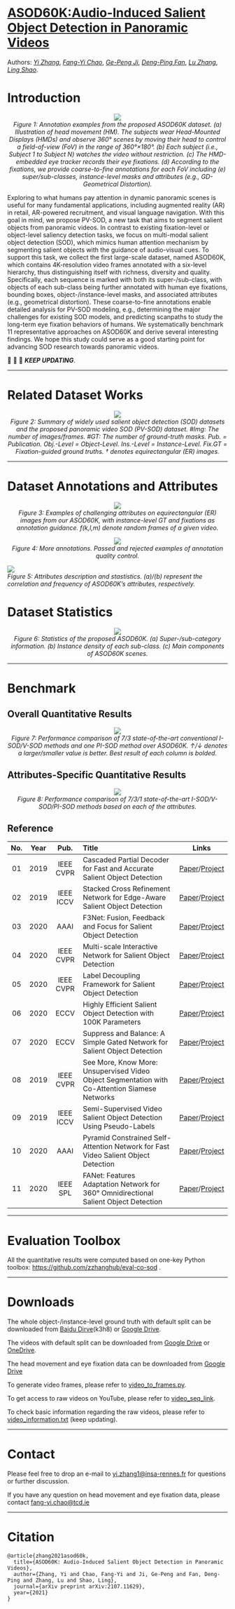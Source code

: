 # [ASOD60K:Audio-Induced Salient Object Detection in Panoramic Videos](https://arxiv.org/abs/2107.11629) 

Authors: [*Yi Zhang*](https://www.linkedin.com/in/bill-y-zhang/), [*Fang-Yi Chao*](https://scholar.google.com/citations?hl=en&user=C9vR9EwAAAAJ), [*Ge-Peng Ji*](https://scholar.google.com/citations?user=oaxKYKUAAAAJ&hl=en), [*Deng-Ping Fan*](https://dpfan.net/), [*Lu Zhang*](https://luzhang.perso.insa-rennes.fr/), [*Ling Shao*](https://scholar.google.com/citations?user=z84rLjoAAAAJ&hl=en).

# Introduction

<p align="center">
    <img src="./figures/fig_teaser.jpg"/> <br />
    <em> 
    Figure 1: Annotation examples from the proposed ASOD60K dataset. (a) Illustration of head movement (HM). The subjects wear Head-Mounted Displays (HMDs) and observe 360° scenes by moving their head to control a field-of-view (FoV) in the range of 360°×180°. (b) Each subject (i.e., Subject 1 to Subject N) watches the video without restriction. (c) The HMD-embedded eye tracker records their eye fixations. (d) According to the fixations, we provide coarse-to-fine annotations for each FoV including (e) super/sub-classes, instance-level masks and attributes (e.g., GD-Geometrical Distortion).
    </em>
</p>

Exploring to what humans pay attention in dynamic panoramic scenes is useful for many fundamental applications, including augmented reality (AR) in retail, AR-powered recruitment, and visual language navigation. With this goal in mind, we propose PV-SOD, a new task that aims to segment salient objects from panoramic videos. In contrast to existing fixation-level or object-level saliency detection tasks, we focus on multi-modal salient object detection (SOD), which mimics human attention mechanism by segmenting salient objects with the guidance of audio-visual cues. To support this task, we collect the first large-scale dataset, named ASOD60K, which contains 4K-resolution video frames annotated with a six-level hierarchy, thus distinguishing itself with richness, diversity and quality. Specifically, each sequence is marked with both its super-/sub-class, with objects of each sub-class being further annotated with human eye fixations, bounding boxes, object-/instance-level masks, and associated attributes (e.g., geometrical distortion). These coarse-to-fine annotations enable detailed analysis for PV-SOD modeling, e.g., determining the major challenges for existing SOD models, and predicting scanpaths to study the long-term eye fixation behaviors of humans. We systematically benchmark 11 representative approaches on ASOD60K and derive several interesting findings. We hope this study could serve as a good starting point for advancing SOD research towards panoramic videos. 


:running: :running: :running: ***KEEP UPDATING***.

------

# Related Dataset Works

<p align="center">
    <img src="./figures/fig_related_works.jpg"/> <br />
    <em> 
    Figure 2: Summary of widely used salient object detection (SOD) datasets and the proposed panoramic video SOD (PV-SOD) dataset. #Img: The number of images/frames. #GT: The number of ground-truth masks. Pub. = Publication. Obj.-Level = Object-Level. Ins.-Level = Instance-Level. Fix.GT = Fixation-guided ground truths. † denotes equirectangular (ER) images.
    </em>
</p>

------

# Dataset Annotations and Attributes

<p align="center">
    <img src="./figures/fig_attributes.jpg"/> <br />
    <em> 
    Figure 3: Examples of challenging attributes on equirectangular (ER) images from our ASOD60K, with instance-level GT and fixations as annotation guidance. f(k,l,m) denote random frames of a given video.
    </em>
</p>


<p align="center">
    <img src="./figures/fig_pass_reject.jpg"/> <br />
    <em> 
    Figure 4: More annotations. Passed and rejected examples of annotation quality control.
    </em>
</p>


<p align="left">
    <img src="./figures/fig_attr_statistics.jpg"/> <br />
    <em> 
    Figure 5: Attributes description and stastistics. (a)/(b) represent the correlation and frequency of ASOD60K’s attributes, respectively.
    </em>
</p>



# Dataset Statistics 

<p align="center">
    <img src="./figures/fig_categories.jpg"/> <br />
    <em> 
    Figure 6: Statistics of the proposed ASOD60K. (a) Super-/sub-category information. (b) Instance density of each sub-class. (c) Main components of ASOD60K scenes.
    </em>
</p>


------

# Benchmark

## Overall Quantitative Results

<p align="center">
    <img src="./figures/fig_quantitative_results.jpg"/> <br />
    <em> 
    Figure 7: Performance comparison of 7/3 state-of-the-art conventional I-SOD/V-SOD methods and one PI-SOD method over ASOD60K. ↑/↓ denotes a larger/smaller value is better. Best result of each column is bolded.
    </em>
</p>

## Attributes-Specific Quantitative Results

<p align="center">
    <img src="./figures/fig_attr_quantitative_results.jpg"/> <br />
    <em> 
    Figure 8: Performance comparison of 7/3/1 state-of-the-art I-SOD/V-SOD/PI-SOD methods based on each of the attributes.
    </em>
</p>

## Reference

**No.** | **Year** | **Pub.** | **Title** | **Links** 
:-: | :-: | :-: | :-  | :-: 
01 | 2019 | IEEE CVPR   |  Cascaded Partial Decoder for Fast and Accurate Salient Object Detection | [Paper](https://openaccess.thecvf.com/content_CVPR_2019/papers/Wu_Cascaded_Partial_Decoder_for_Fast_and_Accurate_Salient_Object_Detection_CVPR_2019_paper.pdf)/[Project](https://github.com/wuzhe71/CPD)
02 | 2019 | IEEE ICCV |  Stacked Cross Refinement Network for Edge-Aware Salient Object Detection | [Paper](https://openaccess.thecvf.com/content_ICCV_2019/papers/Wu_Stacked_Cross_Refinement_Network_for_Edge-Aware_Salient_Object_Detection_ICCV_2019_paper.pdf)/[Project](https://github.com/wuzhe71/SCRN)
03 | 2020 | AAAI   |  F3Net: Fusion, Feedback and Focus for Salient Object Detection | [Paper](https://arxiv.org/pdf/1911.11445.pdf)/[Project](https://github.com/weijun88/F3Net)
04 | 2020 | IEEE CVPR  |  Multi-scale Interactive Network for Salient Object Detection | [Paper](https://openaccess.thecvf.com/content_CVPR_2020/papers/Pang_Multi-Scale_Interactive_Network_for_Salient_Object_Detection_CVPR_2020_paper.pdf)/[Project](https://github.com/lartpang/MINet)
05 | 2020 | IEEE CVPR |  Label Decoupling Framework for Salient Object Detection | [Paper](https://openaccess.thecvf.com/content_CVPR_2020/papers/Wei_Label_Decoupling_Framework_for_Salient_Object_Detection_CVPR_2020_paper.pdf)/[Project](https://github.com/weijun88/LDF)
06 | 2020 | ECCV       |  Highly Efficient Salient Object Detection with 100K Parameters | [Paper](https://www.ecva.net/papers/eccv_2020/papers_ECCV/papers/123510698.pdf)/[Project](https://github.com/ShangHua-Gao/SOD100K)
07 | 2020 | ECCV       |  Suppress and Balance: A Simple Gated Network for Salient Object Detection | [Paper](https://www.ecva.net/papers/eccv_2020/papers_ECCV/papers/123470035.pdf)/[Project](https://github.com/Xiaoqi-Zhao-DLUT/GateNet-RGB-Saliency)
08 | 2019 | IEEE CVPR |  See More, Know More: Unsupervised Video Object Segmentation with Co-Attention Siamese Networks | [Paper](https://openaccess.thecvf.com/content_CVPR_2019/papers/Lu_See_More_Know_More_Unsupervised_Video_Object_Segmentation_With_Co-Attention_CVPR_2019_paper.pdf)/[Project](https://github.com/carrierlxk/COSNet)
09 | 2019 | IEEE ICCV |  Semi-Supervised Video Salient Object Detection Using Pseudo-Labels | [Paper](https://openaccess.thecvf.com/content_ICCV_2019/papers/Yan_Semi-Supervised_Video_Salient_Object_Detection_Using_Pseudo-Labels_ICCV_2019_paper.pdf)/[Project](https://github.com/Kinpzz/RCRNet-Pytorch) 
10 | 2020 | AAAI     |  Pyramid Constrained Self-Attention Network for Fast Video Salient Object Detection | [Paper](http://mftp.mmcheng.net/Papers/20AAAI-PCSA.pdf)/[Project](https://github.com/guyuchao/PyramidCSA) 
11 | 2020 | IEEE SPL     |  FANet: Features Adaptation Network for 360° Omnidirectional Salient Object Detection | [Paper](https://ieeexplore.ieee.org/abstract/document/9211754)/[Project](https://github.com/DreaMKHuang/FANet) 


------

# Evaluation Toolbox

All the quantitative results were computed based on one-key Python toolbox: https://github.com/zzhanghub/eval-co-sod .

------

# Downloads

The whole object-/instance-level ground truth with default split can be downloaded from [Baidu Dirve](https://pan.baidu.com/s/1zDXE9iHGyWZFFUDIeaKIdQ)(k3h8) or [Google Drive](https://drive.google.com/file/d/1SjsYz57gArBVr_yzgcRnqYI4MpDiZ_Fh/view?usp=sharing).

The videos with default split can be downloaded from [Google Drive](https://drive.google.com/file/d/1qYnXwKLZUtn4Gb8R9U5P4qsibUCNGoUN/view?usp=sharing) or [OneDrive](https://1drv.ms/u/s!Ais1kZo7RR7Lg1Vt1cA_M05apzL7?e=PzZ4Va). 

The head movement and eye fixation data can be downloaded from [Google Drive](https://drive.google.com/drive/folders/1tZDIESRiy3W2g--8lnNWag3KhpEGqTHc?usp=sharing)

To generate video frames, please refer to [video_to_frames.py](https://github.com/PanoAsh/ASOD60K/blob/main/video_to_frames.py).

To get access to raw videos on YouTube, please refer to [video_seq_link](https://github.com/PanoAsh/ASOD60K/blob/main/video_seq_link). 

To check basic information regarding the raw videos, please refer to [video_information.txt](https://github.com/PanoAsh/ASOD60K/blob/main/video_information.txt) (keep updating).

------

# Contact

Please feel free to drop an e-mail to yi.zhang1@insa-rennes.fr for questions or further discussion. 

If you have any question on head movement and eye fixation data, please contact fang-yi.chao@tcd.ie

------

# Citation

    @article{zhang2021asod60k,
      title={ASOD60K: Audio-Induced Salient Object Detection in Panoramic Videos},
      author={Zhang, Yi and Chao, Fang-Yi and Ji, Ge-Peng and Fan, Deng-Ping and Zhang, Lu and Shao, Ling},
      journal={arXiv preprint arXiv:2107.11629},
      year={2021}
    }
